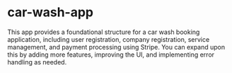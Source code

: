 # car-wash-app

This app provides a foundational structure for a car wash booking application, including user registration, company registration, service management, and payment processing using Stripe. You can expand upon this by adding more features, improving the UI, and implementing error handling as needed.
